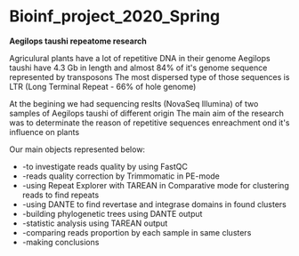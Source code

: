 # Bioinf_project_2020_Spring

**Aegilops taushi repeatome research**

Agriculural plants have a lot of repetitive DNA in their genome
Aegilops taushi have 4.3 Gb in length and almost 84% of it's genome sequence represented by transposons
The most dispersed type of those sequences is LTR (Long Terminal Repeat - 66% of hole genome)

At the begining we had sequencing reslts (NovaSeq Illumina) of two samples of Aegilops taushi of different origin
The main aim of the research was to determinate the reason of repetitive sequences enreachment ond it's influence on plants

Our main objects represented below:
* -to investigate reads quality by using FastQC
* -reads quality correction by Trimmomatic in PE-mode
* -using Repeat Explorer with TAREAN in Comparative mode for clustering reads to find repeats
* -using DANTE to find revertase and integrase domains in found clusters
* -building phylogenetic trees using DANTE output
* -statistic analysis using TAREAN output
* -comparing reads proportion by each sample in same clusters
* -making conclusions
